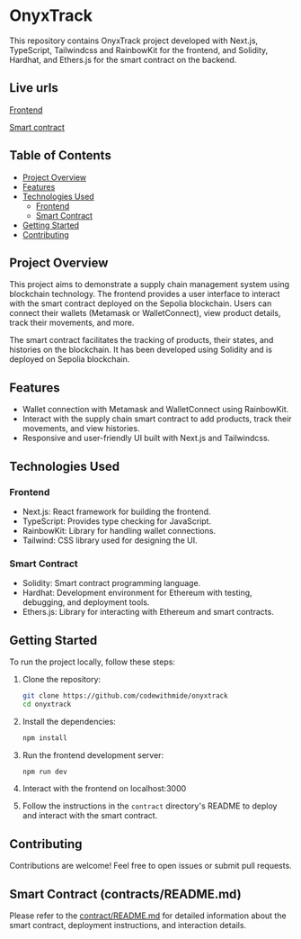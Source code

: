# OnyxTrack



This repository contains OnyxTrack project developed with Next.js, TypeScript, Tailwindcss and RainbowKit for the frontend, and Solidity, Hardhat, and Ethers.js for the smart contract on the backend.

## Live urls

[Frontend](https://onyx-track.vercel.app)

[Smart contract]()

## Table of Contents

- [Project Overview](#project-overview)
- [Features](#features)
- [Technologies Used](#technologies-used)
  - [Frontend](#frontend)
  - [Smart Contract](#smart-contract)
- [Getting Started](#getting-started)
- [Contributing](#contributing)

## Project Overview

This project aims to demonstrate a supply chain management system using blockchain technology. The frontend provides a user interface to interact with the smart contract deployed on the Sepolia blockchain. Users can connect their wallets (Metamask or WalletConnect), view product details, track their movements, and more.

The smart contract facilitates the tracking of products, their states, and histories on the blockchain. It has been developed using Solidity and is deployed on Sepolia blockchain.

## Features

- Wallet connection with Metamask and WalletConnect using RainbowKit.
- Interact with the supply chain smart contract to add products, track their movements, and view histories.
- Responsive and user-friendly UI built with Next.js and Tailwindcss.

## Technologies Used

### Frontend

- Next.js: React framework for building the frontend.
- TypeScript: Provides type checking for JavaScript.
- RainbowKit: Library for handling wallet connections.
- Tailwind: CSS library used for designing the UI.

### Smart Contract

- Solidity: Smart contract programming language.
- Hardhat: Development environment for Ethereum with testing, debugging, and deployment tools.
- Ethers.js: Library for interacting with Ethereum and smart contracts.

## Getting Started

To run the project locally, follow these steps:

1. Clone the repository:

   ```bash
   git clone https://github.com/codewithmide/onyxtrack
   cd onyxtrack
   ```

2. Install the dependencies:

   ```bash
   npm install
   ```

3. Run the frontend development server:

   ```bash
   npm run dev
   ```

4. Interact with the frontend on localhost:3000

5. Follow the instructions in the `contract` directory's README to deploy and interact with the smart contract.

## Contributing

Contributions are welcome! Feel free to open issues or submit pull requests.

## Smart Contract (contracts/README.md)

Please refer to the [contract/README.md](contract/README.md) for detailed information about the smart contract, deployment instructions, and interaction details.
